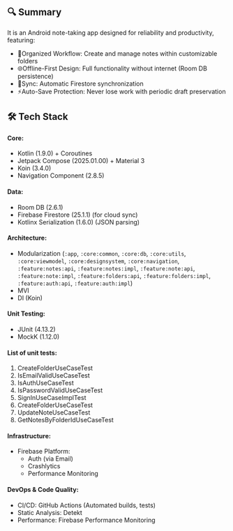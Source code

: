 ## 🔍 Summary
It is an Android note-taking app designed for reliability and productivity, featuring:
- 📂Organized Workflow: Create and manage notes within customizable folders
- 🌐Offline-First Design: Full functionality without internet (Room DB persistence)
- 🔄Sync: Automatic Firestore synchronization
- ⚡Auto-Save Protection: Never lose work with periodic draft preservation

## 🛠 Tech Stack
#### Core:
- Kotlin (1.9.0) + Coroutines
- Jetpack Compose (2025.01.00) + Material 3
- Koin (3.4.0)
- Navigation Component (2.8.5)

#### Data:
- Room DB (2.6.1)
- Firebase Firestore (25.1.1) (for cloud sync)
- Kotlinx Serialization (1.6.0) (JSON parsing)

#### Architecture:
- Modularization (`:app`, `:core:common`, `:core:db`, `:core:utils`, `:core:viewmodel`, `:core:designsystem`, `:core:navigation`, `:feature:notes:api`, `:feature:notes:impl`, `:feature:note:api`, `:feature:note:impl`, `:feature:folders:api`, `:feature:folders:impl`, `:feature:auth:api`, `:feature:auth:impl`)
- MVI
- DI (Koin)

#### Unit Testing:
- JUnit (4.13.2)
- MockK (1.12.0)

#### List of unit tests:
1. CreateFolderUseCaseTest
2. IsEmailValidUseCaseTest
3. IsAuthUseCaseTest
4. IsPasswordValidUseCaseTest
5. SignInUseCaseImplTest
6. CreateFolderUseCaseTest
7. UpdateNoteUseCaseTest
8. GetNotesByFolderIdUseCaseTest

#### Infrastructure:
- Firebase Platform:
  - Auth (via Email)
  - Crashlytics
  - Performance Monitoring

#### DevOps & Code Quality:
- CI/CD: GitHub Actions (Automated builds, tests)
- Static Analysis: Detekt
- Performance: Firebase Performance Monitoring
